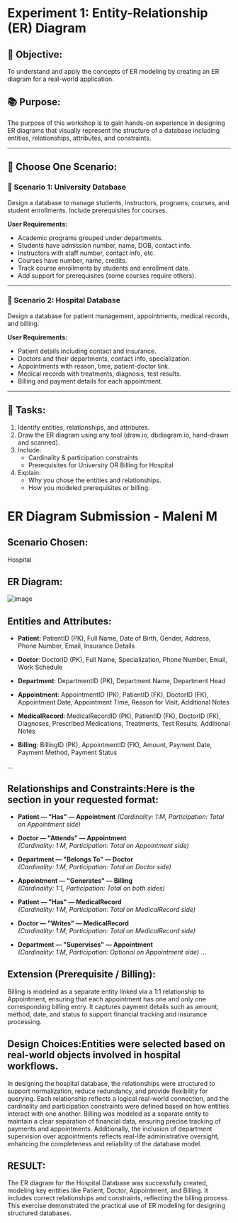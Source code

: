 # Experiment 1: Entity-Relationship (ER) Diagram

## 🎯 Objective:
To understand and apply the concepts of ER modeling by creating an ER diagram for a real-world application.

## 📚 Purpose:
The purpose of this workshop is to gain hands-on experience in designing ER diagrams that visually represent the structure of a database including entities, relationships, attributes, and constraints.

---

## 🧪 Choose One Scenario:

### 🔹 Scenario 1: University Database
Design a database to manage students, instructors, programs, courses, and student enrollments. Include prerequisites for courses.

**User Requirements:**
- Academic programs grouped under departments.
- Students have admission number, name, DOB, contact info.
- Instructors with staff number, contact info, etc.
- Courses have number, name, credits.
- Track course enrollments by students and enrollment date.
- Add support for prerequisites (some courses require others).

---

### 🔹 Scenario 2: Hospital Database
Design a database for patient management, appointments, medical records, and billing.

**User Requirements:**
- Patient details including contact and insurance.
- Doctors and their departments, contact info, specialization.
- Appointments with reason, time, patient-doctor link.
- Medical records with treatments, diagnosis, test results.
- Billing and payment details for each appointment.

---

## 📝 Tasks:
1. Identify entities, relationships, and attributes.
2. Draw the ER diagram using any tool (draw.io, dbdiagram.io, hand-drawn and scanned).
3. Include:
   - Cardinality & participation constraints
   - Prerequisites for University OR Billing for Hospital
4. Explain:
   - Why you chose the entities and relationships.
   - How you modeled prerequisites or billing.

# ER Diagram Submission - Maleni M

## Scenario Chosen:
Hospital 

## ER Diagram:
![image](https://github.com/user-attachments/assets/9ef88ca8-9433-4f17-bfe9-5667c66e62af)


## Entities and Attributes:

- **Patient**: PatientID (PK), Full Name, Date of Birth, Gender, Address, Phone Number, Email, Insurance Details

- **Doctor**: DoctorID (PK), Full Name, Specialization, Phone Number, Email, Work Schedule

- **Department**: DepartmentID (PK), Department Name, Department Head

- **Appointment**: AppointmentID (PK), PatientID (FK), DoctorID (FK), Appointment Date, Appointment Time, Reason for Visit, Additional Notes

- **MedicalRecord**: MedicalRecordID (PK), PatientID (FK), DoctorID (FK), Diagnoses, Prescribed Medications, Treatments, Test Results, Additional Notes

- **Billing**: BillingID (PK), AppointmentID (FK), Amount, Payment Date, Payment Method, Payment Status

...

## Relationships and Constraints:Here is the section in your requested format:

- **Patient — "Has" — Appointment**
 *(Cardinality: 1:M, Participation: Total on Appointment side)*

- **Doctor — "Attends" — Appointment**  
  *(Cardinality: 1:M, Participation: Total on Appointment side)*

- **Department — "Belongs To" — Doctor**  
  *(Cardinality: 1:M, Participation: Total on Doctor side)*

- **Appointment — "Generates" — Billing**  
  *(Cardinality: 1:1, Participation: Total on both sides)*

- **Patient — "Has" — MedicalRecord**  
  *(Cardinality: 1:M, Participation: Total on MedicalRecord side)*

- **Doctor — "Writes" — MedicalRecord**  
  *(Cardinality: 1:M, Participation: Total on MedicalRecord side)*

- **Department — "Supervises" — Appointment**  
  *(Cardinality: 1:M, Participation: Optional on Appointment side)*
...

## Extension (Prerequisite / Billing):
Billing is modeled as a separate entity linked via a 1:1 relationship to Appointment, ensuring that each appointment has one and only one corresponding billing entry. It captures payment details such as amount, method, date, and status to support financial tracking and insurance processing.

## Design Choices:Entities were selected based on real-world objects involved in hospital workflows.
In designing the hospital database, the relationships were structured to support normalization, reduce redundancy, and provide flexibility for querying. Each relationship reflects a logical real-world connection, and the cardinality and participation constraints were defined based on how entities interact with one another. Billing was modeled as a separate entity to maintain a clear separation of financial data, ensuring precise tracking of payments and appointments. Additionally, the inclusion of department supervision over appointments reflects real-life administrative oversight, enhancing the completeness and reliability of the database model.

## RESULT:
The ER diagram for the Hospital Database was successfully created, modeling key entities like Patient, Doctor, Appointment, and Billing. It includes correct relationships and constraints, reflecting the billing process. This exercise demonstrated the practical use of ER modeling for designing structured databases.

